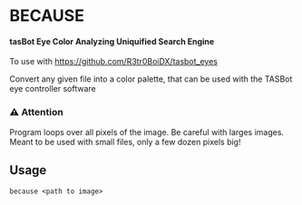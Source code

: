 # BECAUSE
#### tasBot Eye Color Analyzing Uniquified Search Engine

To use with https://github.com/R3tr0BoiDX/tasbot_eyes

Convert any given file into a color palette, that can be used with the TASBot eye controller software

### ⚠️ Attention
Program loops over all pixels of the image. Be careful with larges images. Meant to be used with small files, only a few dozen pixels big!

## Usage
`because <path to image>`
